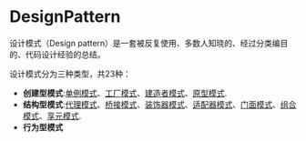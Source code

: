 # DesignPattern

设计模式（Design pattern）是一套被反复使用、多数人知晓的、经过分类编目的、代码设计经验的总结。

设计模式分为三种类型，共23种：

- **创建型模式**:[单例模式](src/main/java/com/botech/designpattern/singleton/单例模式.md)、[工厂模式](src/main/java/com/botech/designpattern/factory/工厂模式.md)、[建造者模式](src/main/java/com/botech/designpattern/builder/建造者模式.md)、[原型模式](src/main/java/com/botech/designpattern/prototype/原型模式.md).
- **结构型模式**:[代理模式](src/main/java/com/botech/designpattern/proxy/代理模式.md)、[桥接模式](src/main/java/com/botech/designpattern/bridge/桥接模式.md)、[装饰器模式](src/main/java/com/botech/designpattern/decorator/装饰器模式.md)、[适配器模式](src/main/java/com/botech/designpattern/adapter/适配器模式.md)、[门面模式](src/main/java/com/botech/designpattern/facade/门面模式.md)、[组合模式](src/main/java/com/botech/designpattern/composite/组合模式.md)、[享元模式](src/main/java/com/botech/designpattern/flyweight/享元模式.md).
- **行为型模式**